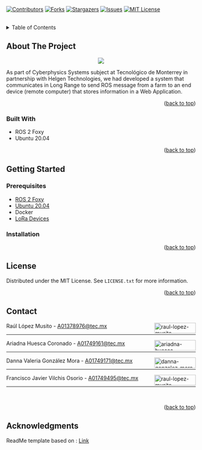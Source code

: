 <div id="top"></div>

[![Contributors][contributors-shield]][contributors-url]
[![Forks][forks-shield]][forks-url]
[![Stargazers][stars-shield]][stars-url]
[![Issues][issues-shield]][issues-url]
[![MIT License][license-shield]][license-url]


<br />
<div align="center">
  <!--<a><img src="https://www.roadsbridges.com/sites/rb/files/styles/content_type_page/public/Screen%20Shot%202021-05-06%20at%2010.43.58%20AM.png?itok=te4Bygg1" alt="Logo" width="140" height="170"/></a>

  <h3 align="center">LoRA OnBoard ROS Package</h3>
  <h5 align="center">Click <a href= "https://github.com/AriadnaHCTec/LoRaRemote">here</a> to see Remote Computer part</h4>-->

</div>



<!-- TABLE OF CONTENTS -->
<details>
  <summary>Table of Contents</summary>
  <ol>
    <li>
      <a href="#about-the-project">About The Project</a>
      <ul>
        <li><a href="#built-with">Built With</a></li>
      </ul>
    </li>
    <li>
      <a href="#getting-started">Getting Started</a>
      <ul>
        <li><a href="#prerequisites">Prerequisites</a></li>
        <li><a href="#installation">Installation</a></li>
      </ul>
    </li>
    <li><a href="#usage">Usage</a></li>
    <li><a href="#contributing">Contributing</a></li>
    <li><a href="#contact">Contact</a></li>
    <li><a href="#acknowledgments">Acknowledgments</a></li>
  </ol>
</details>



<!-- ABOUT THE PROJECT -->
## About The Project
<p align="center">
  <img src="https://github.com/AriadnaHCTec/LoRaOnBoard/blob/main/img/Flowchart.jpg"/>
</p>
As part of Cyberphysics Systems subject at Tecnológico de Monterrey in partnership with Helgen Technologies, we had developed a system that communicates in Long Range to send ROS message from a farm to an end device (remote computer) that stores information in a Web Application.


<p align="right">(<a href="#top">back to top</a>)</p>

### Built With

* ROS 2 Foxy
* Ubuntu 20.04

<p align="right">(<a href="#top">back to top</a>)</p>

<!-- GETTING STARTED -->
## Getting Started

### Prerequisites

* [ROS 2 Foxy](https://docs.ros.org/en/foxy/Installation/Alternatives/Ubuntu-Development-Setup.html)
* [Ubuntu 20.04](https://releases.ubuntu.com/20.04/)
* Docker
* [LoRa Devices](https://meshtastic.org/docs/hardware/supported/tbeam)

### Installation

<!--Please refer to the video installation guide (in spanish) [here](https://youtu.be/wb_zFCn_5kA)-->

<p align="right">(<a href="#top">back to top</a>)</p>

<!-- USAGE EXAMPLES -->



<!-- LICENSE -->
## License

Distributed under the MIT License. See `LICENSE.txt` for more information.

<p align="right">(<a href="#top">back to top</a>)</p>

<!-- CONTACT -->
## Contact

Raúl López Musito - A01378976@tec.mx <a href="https://www.linkedin.com/in/raullopezmusito/" target="blank"><img align="right" src="https://img.shields.io/badge/-LinkedIn-black.svg?style=for-the-badge&logo=linkedin&colorB=555" alt="raul-lopez-musito" height="28" width="110" /></a><hr/>
Ariadna Huesca Coronado - A01749161@tec.mx <a href="https://linkedin.com/in/ariadna-huesca-coronado" target="blank"><img align="right" src="https://img.shields.io/badge/-LinkedIn-black.svg?style=for-the-badge&logo=linkedin&colorB=555" alt="ariadna-huesca-coronado" height="28" width="110" /></a><hr/>
Danna Valeria González Mora - A01749171@tec.mx <a href="https://www.linkedin.com/in/danna-gonz%C3%A1lez-mora-651109220/" target="blank"><img align="right" src="https://img.shields.io/badge/-LinkedIn-black.svg?style=for-the-badge&logo=linkedin&colorB=555" alt="danna-gonzalez-mora" height="28" width="110" /></a><hr/>
Francisco Javier Vilchis Osorio - A01749495@tec.mx<a href="https://www.linkedin.com/in/francisco-javier-vilchis-osorio-9037a1249/" target="blank"><img align="right" src="https://img.shields.io/badge/-LinkedIn-black.svg?style=for-the-badge&logo=linkedin&colorB=555" alt="raul-lopez-musito" height="28" width="110" /></a><hr/>
<br>

<p align="right">(<a href="#top">back to top</a>)</p>



<!-- ACKNOWLEDGMENTS -->
## Acknowledgments

<!--Use this space to list resources you find helpful and would like to give credit to. I've included a few of my favorites to kick things off!

* [Choose an Open Source License](https://choosealicense.com)
* [GitHub Emoji Cheat Sheet](https://www.webpagefx.com/tools/emoji-cheat-sheet)
* [Malven's Flexbox Cheatsheet](https://flexbox.malven.co/)
* [Malven's Grid Cheatsheet](https://grid.malven.co/)
* [Img Shields](https://shields.io)
* [GitHub Pages](https://pages.github.com)
* [Font Awesome](https://fontawesome.com)
* [React Icons](https://react-icons.github.io/react-icons/search)

<p align="right">(<a href="#top">back to top</a>)</p>
-->


[contributors-shield]: https://img.shields.io/github/contributors/AriadnaHCTec/LoRa.svg?style=for-the-badge
[contributors-url]: https://github.com/AriadnaHCTec/LoRa/graphs/contributors
[forks-shield]: https://img.shields.io/github/forks/AriadnaHCTec/LoRa.svg?style=for-the-badge
[forks-url]: https://github.com/AriadnaHCTec/LoRa/network/members
[stars-shield]: https://img.shields.io/github/stars/AriadnaHCTec/LoRa.svg?style=for-the-badge
[stars-url]: https://github.com/AriadnaHCTec/AriadnaHCTec/stargazers
[issues-shield]: https://img.shields.io/github/issues/SarahiArmenta/ServerAPP.svg?style=for-the-badge
[issues-url]: https://github.com/SarahiArmenta/ServerAPP/issues
[license-shield]: https://img.shields.io/github/license/AriadnaHCTec/LoRa.svg?style=for-the-badge
[license-url]: https://github.com/AriadnaHCTec/LoRa/blob/master/LICENSE.txt




ReadMe template based on : <a href = "https://github.com/othneildrew/Best-README-Template/blob/master/BLANK_README.md">Link</a>
